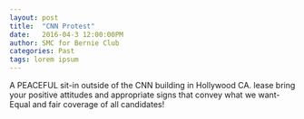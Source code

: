 ```yaml
---
layout: post
title:  "CNN Protest"
date:   2016-04-3 12:00:00PM
author: SMC for Bernie Club
categories: Past
tags: lorem ipsum
---
```


A PEACEFUL sit-in outside of the CNN building in Hollywood CA. 
lease bring your positive attitudes and appropriate signs that convey what we want- 
Equal and fair coverage of all candidates!
